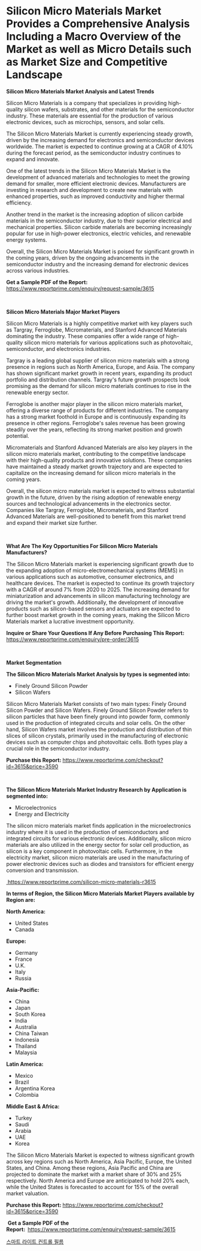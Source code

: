 <p><h1>Silicon Micro Materials Market Provides a Comprehensive Analysis Including a Macro Overview of the Market as well as Micro Details such as Market Size and Competitive Landscape</h1></p><p><strong>Silicon Micro Materials Market Analysis and Latest Trends</strong></p>
<p><p>Silicon Micro Materials is a company that specializes in providing high-quality silicon wafers, substrates, and other materials for the semiconductor industry. These materials are essential for the production of various electronic devices, such as microchips, sensors, and solar cells.</p><p>The Silicon Micro Materials Market is currently experiencing steady growth, driven by the increasing demand for electronics and semiconductor devices worldwide. The market is expected to continue growing at a CAGR of 4.10% during the forecast period, as the semiconductor industry continues to expand and innovate.</p><p>One of the latest trends in the Silicon Micro Materials Market is the development of advanced materials and technologies to meet the growing demand for smaller, more efficient electronic devices. Manufacturers are investing in research and development to create new materials with enhanced properties, such as improved conductivity and higher thermal efficiency.</p><p>Another trend in the market is the increasing adoption of silicon carbide materials in the semiconductor industry, due to their superior electrical and mechanical properties. Silicon carbide materials are becoming increasingly popular for use in high-power electronics, electric vehicles, and renewable energy systems.</p><p>Overall, the Silicon Micro Materials Market is poised for significant growth in the coming years, driven by the ongoing advancements in the semiconductor industry and the increasing demand for electronic devices across various industries.</p></p>
<p><strong>Get a Sample PDF of the Report:&nbsp;</strong> <a href="https://www.reportprime.com/enquiry/request-sample/3615">https://www.reportprime.com/enquiry/request-sample/3615</a></p>
<p>&nbsp;</p>
<p><strong>Silicon Micro Materials Major Market Players</strong></p>
<p><p>Silicon Micro Materials is a highly competitive market with key players such as Targray, Ferroglobe, Micromaterials, and Stanford Advanced Materials dominating the industry. These companies offer a wide range of high-quality silicon micro materials for various applications such as photovoltaic, semiconductor, and electronics industries.</p><p>Targray is a leading global supplier of silicon micro materials with a strong presence in regions such as North America, Europe, and Asia. The company has shown significant market growth in recent years, expanding its product portfolio and distribution channels. Targray's future growth prospects look promising as the demand for silicon micro materials continues to rise in the renewable energy sector.</p><p>Ferroglobe is another major player in the silicon micro materials market, offering a diverse range of products for different industries. The company has a strong market foothold in Europe and is continuously expanding its presence in other regions. Ferroglobe's sales revenue has been growing steadily over the years, reflecting its strong market position and growth potential.</p><p>Micromaterials and Stanford Advanced Materials are also key players in the silicon micro materials market, contributing to the competitive landscape with their high-quality products and innovative solutions. These companies have maintained a steady market growth trajectory and are expected to capitalize on the increasing demand for silicon micro materials in the coming years.</p><p>Overall, the silicon micro materials market is expected to witness substantial growth in the future, driven by the rising adoption of renewable energy sources and technological advancements in the electronics sector. Companies like Targray, Ferroglobe, Micromaterials, and Stanford Advanced Materials are well-positioned to benefit from this market trend and expand their market size further.</p></p>
<p>&nbsp;</p>
<p><strong>What Are The Key Opportunities For Silicon Micro Materials Manufacturers?</strong></p>
<p><p>The Silicon Micro Materials market is experiencing significant growth due to the expanding adoption of micro-electromechanical systems (MEMS) in various applications such as automotive, consumer electronics, and healthcare devices. The market is expected to continue its growth trajectory with a CAGR of around 7% from 2020 to 2025. The increasing demand for miniaturization and advancements in silicon manufacturing technology are driving the market's growth. Additionally, the development of innovative products such as silicon-based sensors and actuators are expected to further boost market growth in the coming years, making the Silicon Micro Materials market a lucrative investment opportunity.</p></p>
<p><strong>Inquire or Share Your Questions If Any Before Purchasing This Report:</strong> <a href="https://www.reportprime.com/enquiry/pre-order/3615">https://www.reportprime.com/enquiry/pre-order/3615</a></p>
<p>&nbsp;</p>
<p><strong>Market Segmentation</strong></p>
<p><strong>The Silicon Micro Materials Market Analysis by types is segmented into:</strong></p>
<p><ul><li>Finely Ground Silicon Powder</li><li>Silicon Wafers</li></ul></p>
<p><p>Silicon Micro Materials Market consists of two main types: Finely Ground Silicon Powder and Silicon Wafers. Finely Ground Silicon Powder refers to silicon particles that have been finely ground into powder form, commonly used in the production of integrated circuits and solar cells. On the other hand, Silicon Wafers market involves the production and distribution of thin slices of silicon crystals, primarily used in the manufacturing of electronic devices such as computer chips and photovoltaic cells. Both types play a crucial role in the semiconductor industry.</p></p>
<p><strong>Purchase this Report:&nbsp;</strong><a href="https://www.reportprime.com/checkout?id=3615&price=3590">https://www.reportprime.com/checkout?id=3615&price=3590</a></p>
<p>&nbsp;</p>
<p><strong>The Silicon Micro Materials Market Industry Research by Application is segmented into:</strong></p>
<p><ul><li>Microelectronics</li><li>Energy and Electricity</li></ul></p>
<p><p>The silicon micro materials market finds application in the microelectronics industry where it is used in the production of semiconductors and integrated circuits for various electronic devices. Additionally, silicon micro materials are also utilized in the energy sector for solar cell production, as silicon is a key component in photovoltaic cells. Furthermore, in the electricity market, silicon micro materials are used in the manufacturing of power electronic devices such as diodes and transistors for efficient energy conversion and transmission.</p></p>
<p><a href="https://www.reportprime.com/silicon-micro-materials-r3615">&nbsp;https://www.reportprime.com/silicon-micro-materials-r3615</a></p>
<p><strong>In terms of Region, the Silicon Micro Materials Market Players available by Region are:</strong></p>
<p>
    <p> <strong> North America: </strong>
        <ul>
            <li>United States</li>
            <li>Canada</li>
        </ul>
        </p> 
    <p> <strong> Europe: </strong>
        <ul>
            <li>Germany</li>
            <li>France</li>
            <li>U.K.</li>
            <li>Italy</li>
            <li>Russia</li>
        </ul>
        </p> 
    <p> <strong> Asia-Pacific: </strong>
        <ul>
            <li>China</li>
            <li>Japan</li>
            <li>South Korea</li>
            <li>India</li>
            <li>Australia</li>
            <li>China Taiwan</li>
            <li>Indonesia</li>
            <li>Thailand</li>
            <li>Malaysia</li>
        </ul>
        </p> 
    <p> <strong> Latin America: </strong>
        <ul>
            <li>Mexico</li>
            <li>Brazil</li>
            <li>Argentina Korea</li>
            <li>Colombia</li>
        </ul>
        </p> 
    <p> <strong> Middle East & Africa: </strong>
        <ul>
            <li>Turkey</li>
            <li>Saudi</li>
            <li>Arabia</li>
            <li>UAE</li>
            <li>Korea</li>
        </ul>
    </p>
    </p>
<p><p>The Silicon Micro Materials Market is expected to witness significant growth across key regions such as North America, Asia Pacific, Europe, the United States, and China. Among these regions, Asia Pacific and China are projected to dominate the market with a market share of 30% and 25% respectively. North America and Europe are anticipated to hold 20% each, while the United States is forecasted to account for 15% of the overall market valuation.</p></p>
<p><strong>Purchase this Report: </strong><a href="https://www.reportprime.com/checkout?id=3615&price=3590">https://www.reportprime.com/checkout?id=3615&price=3590</a></p>
<p>&nbsp;<strong>Get a Sample PDF of the Report:&nbsp;&nbsp;</strong><a href="https://www.reportprime.com/enquiry/request-sample/3615">https://www.reportprime.com/enquiry/request-sample/3615</a></p>
<p><strong></strong></p>
<p><p><a href="https://github.com/mpodehpw07370073/Market-Research-Report-List-4/blob/main/6854342103480.md">스마트 라이트 컨트롤 필름</a></p></p>